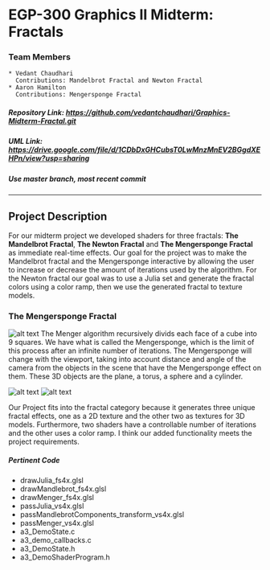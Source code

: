 # EGP-300 Graphics II Midterm: Fractals
### Team Members
    * Vedant Chaudhari  
      Contributions: Mandelbrot Fractal and Newton Fractal
    * Aaron Hamilton
      Contributions: Mengersponge Fractal
##### Repository Link: <https://github.com/vedantchaudhari/Graphics-Midterm-Fractal.git>
##### UML Link: <https://drive.google.com/file/d/1CDbDxGHCubsT0LwMnzMnEV2BGgdXEHPn/view?usp=sharing>
##### Use master branch, most recent commit  

***
## Project Description
For our midterm project we developed shaders for three fractals: **The Mandelbrot Fractal**, **The Newton Fractal** and **The Mengersponge Fractal** as immediate real-time effects. Our goal for the project was to make the Mandelbrot fractal and the Mengersponge interactive by allowing the user to increase or decrease the amount of iterations used by the algorithm. For the Newton fractal our goal was to use a Julia set and generate the fractal colors using a color ramp, then we use the generated fractal to texture models.  

### The Mengersponge Fractal
![alt text](https://i.imgur.com/C7Y99tv.png "MengerSponge Fractal")
The Menger algorithm recursively divids each face of a cube into 9 squares. We have what is called the Mengersponge, which is the limit of this process after an infinite number of iterations. The Mengersponge will change with the viewport, taking into account distance and angle of the camera from the objects in the scene that have the Mengersponge effect on them. These 3D objects are the plane, a torus, a sphere and a cylinder.  

![alt text](https://i.imgur.com/WSWJ6fy.png?1 "Mandelbrot Fractal")
![alt text](https://i.imgur.com/GLaRPNt.png?1 "Newton Fractal")

Our Project fits into the fractal category because it generates three unique fractal effects, one as a 2D texture and the other two as textures for 3D models. Furthermore, two shaders have a controllable number of iterations and the other uses a color ramp. I think our added functionality meets the project requirements.

##### Pertinent Code
* drawJulia_fs4x.glsl
* drawMandlebrot_fs4x.glsl
* drawMenger_fs4x.glsl
* passJulia_vs4x.glsl
* passMandlebrotComponents_transform_vs4x.glsl
* passMenger_vs4x.glsl
* a3_DemoState.c
* a3_demo_callbacks.c
* a3_DemoState.h
* a3_DemoShaderProgram.h
